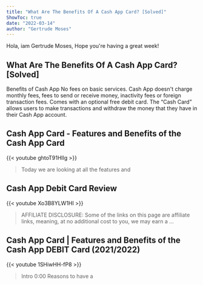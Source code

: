 ```yaml
---
title: "What Are The Benefits Of A Cash App Card? [Solved]"
ShowToc: true 
date: "2022-03-14"
author: "Gertrude Moses" 
---
```


Hola, iam Gertrude Moses, Hope you're having a great week!
## What Are The Benefits Of A Cash App Card? [Solved]
Benefits of Cash App No fees on basic services. Cash App doesn't charge monthly fees, fees to send or receive money, inactivity fees or foreign transaction fees. Comes with an optional free debit card. The “Cash Card” allows users to make transactions and withdraw the money that they have in their Cash App account.

## Cash App Card - Features and Benefits of the Cash App Card
{{< youtube ghtoT91HIlg >}}
>Today we are looking at all the features and 

## Cash App Debit Card Review
{{< youtube Xo3B8YLW1HI >}}
>AFFILIATE DISCLOSURE: Some of the links on this page are affiliate links, meaning, at no additional cost to you, we may earn a ...

## Cash App Card | Features and Benefits of the Cash App DEBIT Card (2021/2022)
{{< youtube 1SHiwHH-fP8 >}}
>Intro 0:00 Reasons to have a 

